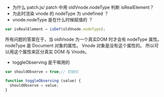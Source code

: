 - 为什么 patch.js/ patch 中用 oldVnode.nodeType 判断 isRealElement？ 
- 为此时渲染 vnode 的 nodeType 为 undefined ？
- vnode.nodeType 是在什么时候赋值的 ？

````js
var isRealElement = isDef(oldVnode.nodeType);
````

所有问题的答案在于，当 oldVnode 为一个真实DOM 时才会有 nodeType 属性。 nodeType 是 Document 对象的属性。 Vnode 对象是没有这个属性的。
所以可以用这个属性来区分真实 DOM 与 Vnode。

- toggleObserving 是干嘛用的

````js
var shouldObserve = true;// 初始化 

function toggleObserving (value) {
  shouldObserve = value;
}
````
